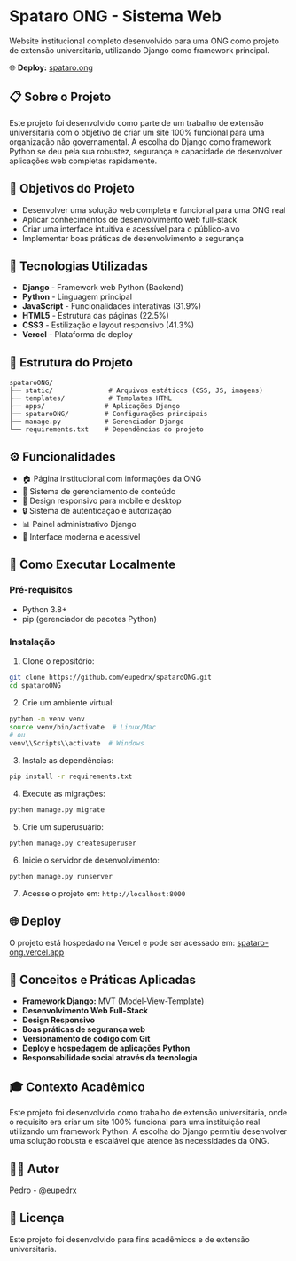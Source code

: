 # Spataro ONG - Sistema Web

Website institucional completo desenvolvido para uma ONG como projeto de extensão universitária, utilizando Django como framework principal.

🌐 **Deploy:** [spataro.ong](https://web-production-c304.up.railway.app/home)

## 📋 Sobre o Projeto

Este projeto foi desenvolvido como parte de um trabalho de extensão universitária com o objetivo de criar um site 100% funcional para uma organização não governamental. A escolha do Django como framework Python se deu pela sua robustez, segurança e capacidade de desenvolver aplicações web completas rapidamente.

## 🎯 Objetivos do Projeto

- Desenvolver uma solução web completa e funcional para uma ONG real
- Aplicar conhecimentos de desenvolvimento web full-stack
- Criar uma interface intuitiva e acessível para o público-alvo
- Implementar boas práticas de desenvolvimento e segurança

## 🚀 Tecnologias Utilizadas

- **Django** - Framework web Python (Backend)
- **Python** - Linguagem principal
- **JavaScript** - Funcionalidades interativas (31.9%)
- **HTML5** - Estrutura das páginas (22.5%)
- **CSS3** - Estilização e layout responsivo (41.3%)
- **Vercel** - Plataforma de deploy

## 📁 Estrutura do Projeto

```
spataroONG/
├── static/              # Arquivos estáticos (CSS, JS, imagens)
├── templates/           # Templates HTML
├── apps/               # Aplicações Django
├── spataroONG/         # Configurações principais
├── manage.py           # Gerenciador Django
└── requirements.txt    # Dependências do projeto
```

## ⚙️ Funcionalidades

- 🏠 Página institucional com informações da ONG
- 📝 Sistema de gerenciamento de conteúdo
- 📱 Design responsivo para mobile e desktop
- 🔒 Sistema de autenticação e autorização
- 📊 Painel administrativo Django
- 🎨 Interface moderna e acessível

## 🔧 Como Executar Localmente

### Pré-requisitos

- Python 3.8+
- pip (gerenciador de pacotes Python)

### Instalação

1. Clone o repositório:
```bash
git clone https://github.com/eupedrx/spataroONG.git
cd spataroONG
```

2. Crie um ambiente virtual:
```bash
python -m venv venv
source venv/bin/activate  # Linux/Mac
# ou
venv\\Scripts\\activate  # Windows
```

3. Instale as dependências:
```bash
pip install -r requirements.txt
```

4. Execute as migrações:
```bash
python manage.py migrate
```

5. Crie um superusuário:
```bash
python manage.py createsuperuser
```

6. Inicie o servidor de desenvolvimento:
```bash
python manage.py runserver
```

7. Acesse o projeto em: `http://localhost:8000`

## 🌐 Deploy

O projeto está hospedado na Vercel e pode ser acessado em: [spataro-ong.vercel.app](https://spataro-ong.vercel.app)

## 📝 Conceitos e Práticas Aplicadas

- **Framework Django:** MVT (Model-View-Template)
- **Desenvolvimento Web Full-Stack**
- **Design Responsivo**
- **Boas práticas de segurança web**
- **Versionamento de código com Git**
- **Deploy e hospedagem de aplicações Python**
- **Responsabilidade social através da tecnologia**

## 🎓 Contexto Acadêmico

Este projeto foi desenvolvido como trabalho de extensão universitária, onde o requisito era criar um site 100% funcional para uma instituição real utilizando um framework Python. A escolha do Django permitiu desenvolver uma solução robusta e escalável que atende às necessidades da ONG.

## 👨‍💻 Autor

Pedro - [@eupedrx](https://github.com/eupedrx)

## 📄 Licença

Este projeto foi desenvolvido para fins acadêmicos e de extensão universitária.
